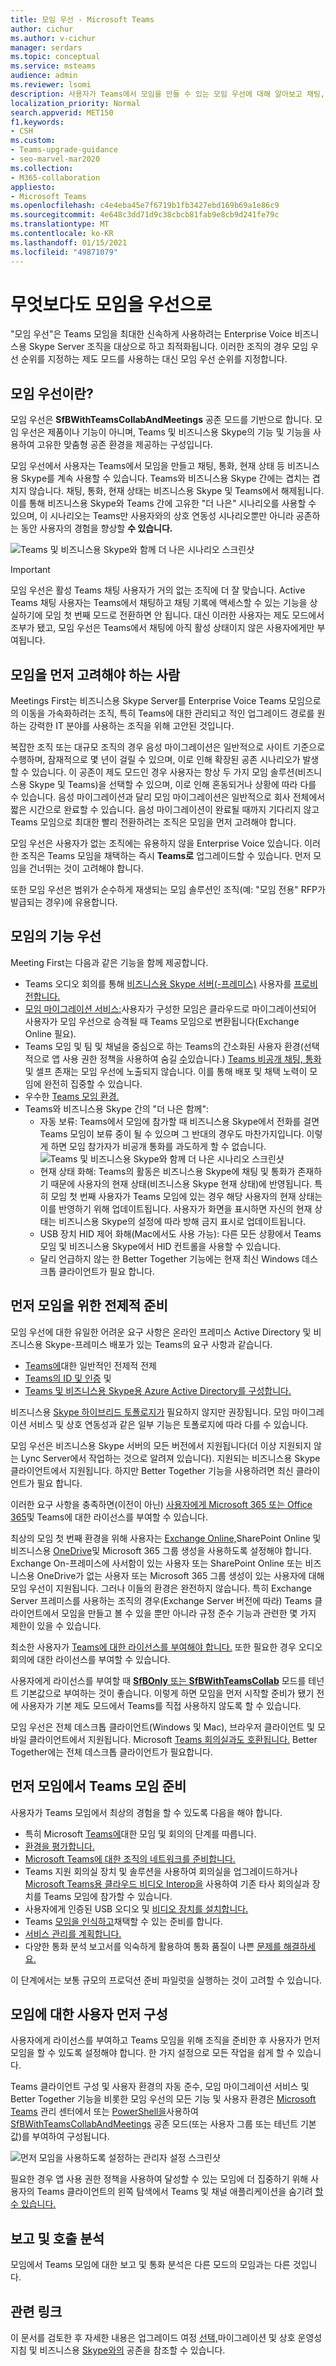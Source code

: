 ```yaml
---
title: 모임 우선 - Microsoft Teams
author: cichur
ms.author: v-cichur
manager: serdars
ms.topic: conceptual
ms.service: msteams
audience: admin
ms.reviewer: lsomi
description: 사용자가 Teams에서 모임을 만들 수 있는 모임 우선에 대해 알아보고 채팅, 통화, 현재 상태 등 비즈니스용 Skype를 계속 사용할 수 있습니다.
localization_priority: Normal
search.appverid: MET150
f1.keywords:
- CSH
ms.custom:
- Teams-upgrade-guidance
- seo-marvel-mar2020
ms.collection:
- M365-collaboration
appliesto:
- Microsoft Teams
ms.openlocfilehash: c4e4eba45e7f6719b1fb3427ebd169b69a1e86c9
ms.sourcegitcommit: 4e648c3dd71d9c38cbcb81fab9e8cb9d241fe79c
ms.translationtype: MT
ms.contentlocale: ko-KR
ms.lasthandoff: 01/15/2021
ms.locfileid: "49871079"
---
```

# <a name="meetings-first"></a>무엇보다도 모임을 우선으로

"모임 우선"은 Teams 모임을 최대한 신속하게 사용하려는 Enterprise Voice 비즈니스용 Skype Server 조직을 대상으로 하고 최적화됩니다. 이러한 조직의 경우 모임 우선 순위를  지정하는 제도 모드를 사용하는 대신 모임 우선 순위를 지정합니다.

## <a name="what-is-meetings-first"></a>모임 우선이란?

모임 우선은 **SfBWithTeamsCollabAndMeetings** 공존 모드를 기반으로 합니다. 모임 우선은 제품이나 기능이 아니며, Teams 및 비즈니스용 Skype의 기능 및 기능을 사용하여 고유한 맞춤형 공존 환경을 제공하는 구성입니다.

모임 우선에서 사용자는 Teams에서 모임을 만들고 채팅, 통화, 현재 상태 등 비즈니스용 Skype를 계속 사용할 수 있습니다. Teams와 비즈니스용 Skype 간에는 겹치는 겹치지 않습니다. 채팅, 통화, 현재 상태는 비즈니스용 Skype 및 Teams에서 해제됩니다. 이를 통해 비즈니스용 Skype와 Teams 간에 고유한 "더 나은" 시나리오를 사용할 수 있으며, 이 시나리오는 Teams만 사용자와의 상호 연동성 시나리오뿐만 아니라 공존하는 동안 사용자의 경험을 향상할 **수 있습니다.**

![Teams 및 비즈니스용 Skype와 함께 더 나은 시나리오 스크린샷](media/meetings-first-meeting-in-meeting.png)

> [!Important]
> 모임 우선은 활성 Teams 채팅 사용자가 거의 없는 조직에 더 잘 맞습니다. Active Teams 채팅 사용자는 Teams에서 채팅하고 채팅 기록에 액세스할 수 있는 기능을 상실하기에 모임 첫 번째 모드로 전환하면 안 됩니다. 대신 이러한 사용자는 제도 모드에서  조부가 됐고, 모임 우선은 Teams에서 채팅에 아직 활성 상태이지 않은 사용자에게만 부여됩니다.

## <a name="who-should-consider-meetings-first"></a>모임을 먼저 고려해야 하는 사람

Meetings First는 비즈니스용 Skype Server를 Enterprise Voice Teams 모임으로의 이동을 가속화하려는 조직, 특히 Teams에 대한 관리되고 적인 업그레이드 경로를 원하는 강력한 IT 분야를 사용하는 조직을 위해 고안된 것입니다.

복잡한 조직 또는 대규모 조직의 경우 음성 마이그레이션은 일반적으로 사이트 기준으로 수행하며, 잠재적으로 몇 년이 걸릴 수 있으며, 이로 인해 확장된 공존 시나리오가 발생할 수 있습니다. 이 공존이 제도  모드인 경우 사용자는 항상 두 가지 모임 솔루션(비즈니스용 Skype 및 Teams)을 선택할 수 있으며, 이로 인해 혼동되거나 상황에 따라 다를 수 있습니다. 음성 마이그레이션과 달리 모임 마이그레이션은 일반적으로 회사 전체에서 짧은 시간으로 완료할 수 있습니다. 음성 마이그레이션이 완료될 때까지 기다리지 않고 Teams 모임으로 최대한 빨리 전환하려는 조직은 모임을 먼저 고려해야 합니다.

모임 우선은 사용자가 없는 조직에는 유용하지 않을 Enterprise Voice 있습니다. 이러한 조직은 Teams 모임을 채택하는 즉시 **Teams로** 업그레이드할 수 있습니다. 먼저 모임을 건너뛰는 것이 고려해야 합니다.

또한 모임 우선은 범위가 순수하게 재생되는 모임 솔루션인 조직(예: "모임 전용" RFP가 발급되는 경우)에 유용합니다.

## <a name="capabilities-in-meetings-first"></a>모임의 기능 우선

Meeting First는 다음과 같은 기능을 함께 제공합니다.

- Teams 오디오 회의를 통해 [비즈니스용 Skype 서버(-프레미스)](https://docs.microsoft.com/microsoftteams/tutorial-audio-conferencing?tutorial-step=3) 사용자를 [프로비전합니다.](tutorial-audio-conferencing.yml)
- [모임 마이그레이션 서비스:](https://docs.microsoft.com/skypeforbusiness/audio-conferencing-in-office-365/setting-up-the-meeting-migration-service-mms)사용자가 구성한 모임은 클라우드로 마이그레이션되어 사용자가 모임 우선으로 승격될 때 Teams 모임으로 변환됩니다(Exchange Online 필요).
- Teams 모임 및 팀 및 채널을 중심으로 하는 Teams의 간소화된 사용자 환경(선택적으로 앱 사용 권한 정책을 사용하여 숨길 [수](teams-app-permission-policies.md)있습니다.) [Teams 비공개 채팅, 통화](teams-client-experience-and-conformance-to-coexistence-modes.md) 및 셀프 존재는 모임 우선에 노출되지 않습니다. 이를 통해 배포 및 채택 노력이 모임에 완전히 집중할 수 있습니다.
- 우수한 [Teams 모임 환경.](tutorial-meetings-in-teams.yml)
- Teams와 비즈니스용 Skype 간의 "더 나은 함께": 
  - 자동 보류: Teams에서 모임에 참가할 때 비즈니스용 Skype에서 전화를 걸면 Teams 모임이 보류 중이 될 수 있으며 그 반대의 경우도 마찬가지입니다. 이렇게 하면 모임 참가자가 비공개 통화를 과도하게 할 수 없습니다.
    ![Teams 및 비즈니스용 Skype와 함께 더 나은 시나리오 스크린샷](media/meetings-first-better-together-hold.png)
  - 현재 상태 화해: Teams의 활동은 비즈니스용 Skype에 채팅 및 통화가 존재하기 때문에 사용자의 현재 상태(비즈니스용 Skype 현재 상태)에 반영됩니다. 특히 모임 첫 번째 사용자가 Teams 모임에 있는 경우 해당 사용자의 현재 상태는 이를 반영하기 위해 업데이트됩니다. 사용자가 화면을 표시하면 자신의 현재 상태는 비즈니스용 Skype의 설정에 따라 방해 금지 표시로 업데이트됩니다.
  - USB 장치 HID 제어 화해(Mac에서도 사용 가능): 다른 모든 상황에서 Teams 모임 및 비즈니스용 Skype에서 HID 컨트롤을 사용할 수 있습니다.
  - 달리 언급하지 않는 한 Better Together 기능에는 현재 최신 Windows 데스크톱 클라이언트가 필요 합니다.

## <a name="prerequisites-for-meetings-first"></a>먼저 모임을 위한 전제적 준비

모임 우선에 대한 유일한 어려운 요구 사항은 온라인 프레미스 Active Directory 및 비즈니스용 Skype-프레미스 배포가 있는 Teams의 요구 사항과 같습니다.

- [Teams에](upgrade-plan-journey-prerequisites.md)대한 일반적인 전제적 전제
- [Teams의 ID 및 인증](identify-models-authentication.md) 및
- [Teams 및 비즈니스용 Skype용 Azure Active Directory를 구성합니다.](https://docs.microsoft.com/skypeforbusiness/hybrid/configure-azure-ad-connect)

비즈니스용 [Skype 하이브리드 토폴로지가](https://docs.microsoft.com/skypeforbusiness/hybrid/configure-federation-with-skype-for-business-online) 필요하지 않지만 권장됩니다. 모임 마이그레이션 서비스 및 상호 연동성과 같은 일부 기능은 토폴로지에 따라 다를 수 있습니다.

모임 우선은 비즈니스용 Skype 서버의 모든 버전에서 지원됩니다(더 이상 지원되지 않는 Lync Server에서 작업하는 것으로 알려져 있습니다). 지원되는 비즈니스용 Skype 클라이언트에서 지원됩니다. 하지만 Better Together 기능을 사용하려면 최신 클라이언트가 필요 합니다.

이러한 요구 사항을 충족하면(이전이 아닌) [사용자에게 Microsoft 365 또는 Office 365](https://docs.microsoft.com/office365/enterprise/assign-licenses-to-user-accounts)및 Teams에 대한 라이선스를 부여할 수 있습니다.

최상의 모임 첫 번째 환경을 위해 사용자는 [Exchange Online,](exchange-teams-interact.md)SharePoint Online 및 비즈니스용 [OneDrive](sharepoint-onedrive-interact.md)및 Microsoft 365 그룹 생성을 사용하도록 설정해야 합니다. Exchange On-프레미스에 사서함이 있는 사용자 또는 SharePoint Online 또는 비즈니스용 OneDrive가 없는 사용자 또는 Microsoft 365 그룹 생성이 있는 사용자에 대해 모임 우선이 지원됩니다. 그러나 이들의 환경은 완전하지 않습니다. 특히 Exchange Server 프레미스를 사용하는 조직의 경우(Exchange Server 버전에 따라) Teams 클라이언트에서 모임을 만들고 볼 수 있을 뿐만 아니라 규정 준수 기능과 관련한 몇 가지 제한이 있을 수 있습니다.

최소한 사용자가 [Teams에 대한 라이선스를 부여해야 합니다.](https://docs.microsoft.com/microsoft-365/admin/manage/assign-licenses-to-users) 또한 필요한 경우 오디오 회의에 대한 라이선스를 부여할 수 있습니다. [](set-up-audio-conferencing-in-teams.md)

사용자에게 라이선스를 부여할 때 [ **SfBOnly** 또는 **SfBWithTeamsCollab**](https://docs.microsoft.com/powershell/module/skype/grant-csteamsupgradepolicy?view=skype-ps) 모드를 테넌트 기본값으로 부여하는 것이 좋습니다. 이렇게 하면 모임을 먼저 시작할 준비가 됐기 전에 사용자가 기본 제도 모드에서 Teams를 직접 사용하지 않도록 할 수 있습니다. 

모임 우선은 전체 데스크톱 클라이언트(Windows 및 Mac), 브라우저 클라이언트 및 모바일 클라이언트에서 지원됩니다. Microsoft [Teams 회의실과도 호환됩니다.](https://docs.microsoft.com/microsoftteams/room-systems/) Better Together에는 전체 데스크톱 클라이언트가 필요합니다.

## <a name="prepare-for-teams-meetings-in-meetings-first"></a>먼저 모임에서 Teams 모임 준비

사용자가 Teams 모임에서 최상의 경험을 할 수 있도록 다음을 해야 합니다.

- 특히 Microsoft [Teams에](deploy-meetings-microsoft-teams-landing-page.md)대한 모임 및 회의의 단계를 따릅니다.
- [환경을 평가합니다.](3-envision-evaluate-my-environment.md)
- [Microsoft Teams에 대한 조직의 네트워크를 준비합니다.](prepare-network.md)
- Teams 지원 회의실 장치 [](https://docs.microsoft.com/skypeforbusiness/certification/devices-meeting-rooms?toc=/MicrosoftTeams/toc.json&bc=/microsoftteams/breadcrumb/toc.json)및 솔루션을 사용하여 회의실을 업그레이드하거나 [Microsoft Teams용 클라우드 비디오 Interop을](cloud-video-interop.md) 사용하여 기존 타사 회의실과 장치를 Teams 모임에 참가할 수 있습니다.
- 사용자에게 인증된 USB 오디오 및 [비디오 장치를 설치합니다.](https://docs.microsoft.com/skypeforbusiness/certification/devices-usb-devices?toc=/MicrosoftTeams/toc.json&bc=/microsoftteams/breadcrumb/toc.json)
- Teams [모임을 인식하고](adopt-microsoft-teams-landing-page.md)채택할 수 있는 준비를 합니다.
- [서비스 관리를 계획합니다.](4-envision-plan-my-service-management.md)
- 다양한 통화 분석 보고서를 익숙하게 활용하여 통화 품질이 나쁜 [문제를 해결하세요.](use-call-analytics-to-troubleshoot-poor-call-quality.md)

이 단계에서는 보통 규모의 프로덕션 준비 파일럿을 실행하는 것이 고려할 수 있습니다.

## <a name="configure-users-for-meetings-first"></a>모임에 대한 사용자 먼저 구성

사용자에게 라이선스를 부여하고 Teams 모임을 위해 조직을 준비한 후 사용자가 먼저 모임을 할 수 있도록 설정해야 합니다. 한 가지 설정으로 모든 작업을 쉽게 할 수 있습니다.

Teams 클라이언트 구성 및 사용자 환경의 자동 준수, [](teams-client-experience-and-conformance-to-coexistence-modes.md) 모임 마이그레이션 서비스 및 Better Together 기능을 비롯한 모임 우선의 모든 기능 및 사용자 환경은 [Microsoft Teams](manage-teams-in-modern-portal.md) 관리 센터에서 또는 [PowerShell을](https://docs.microsoft.com/powershell/module/skype/grant-csteamsupgradepolicy?view=skype-ps)사용하여 [SfBWithTeamsCollabAndMeetings](setting-your-coexistence-and-upgrade-settings.md) 공존 모드(또는 사용자 그룹 또는 테넌트 기본값)를 부여하여 구성됩니다.

![먼저 모임을 사용하도록 설정하는 관리자 설정 스크린샷](media/teams-meeting-admin-settings.png)

필요한 경우 앱 사용 권한 정책을 사용하여 달성할 수 있는 모임에 더 집중하기 위해 사용자의 Teams 클라이언트의 왼쪽 탐색에서 Teams 및 채널 애플리케이션을 숨기려 [할 수 있습니다.](teams-app-permission-policies.md)

## <a name="reporting-and-call-analytics"></a>보고 및 호출 분석

모임에서 Teams 모임에 대한 보고 및 통화 분석은 다른 모드의 모임과는 다른 것입니다.

## <a name="related-links"></a>관련 링크

이 문서를 검토한 후 자세한 내용은 업그레이드 여정 [](migration-interop-guidance-for-teams-with-skype.md) [선택,](upgrade-and-coexistence-of-skypeforbusiness-and-teams.md)마이그레이션 및 상호 운영성 지침 및 비즈니스용 [Skype와의](coexistence-chat-calls-presence.md) 공존을 참조할 수 있습니다.


